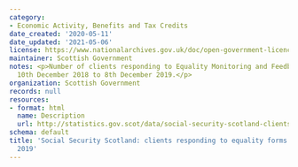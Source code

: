 ```yaml
---
category:
- Economic Activity, Benefits and Tax Credits
date_created: '2020-05-11'
date_updated: '2021-05-06'
license: https://www.nationalarchives.gov.uk/doc/open-government-licence/version/3/
maintainer: Scottish Government
notes: <p>Number of clients responding to Equality Monitoring and Feedback forms from
  10th December 2018 to 8th December 2019.</p>
organization: Scottish Government
records: null
resources:
- format: html
  name: Description
  url: http://statistics.gov.scot/data/social-security-scotland-clients-responding-to-equality-forms-to-december-2019
schema: default
title: 'Social Security Scotland: clients responding to equality forms to December
  2019'
---
```


